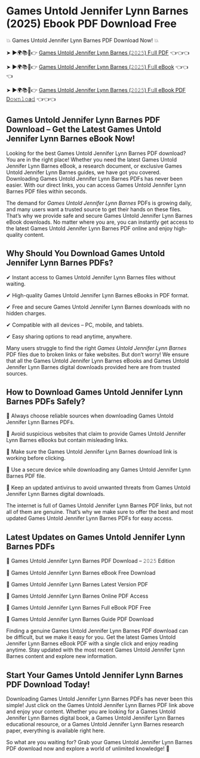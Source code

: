# Games Untold Jennifer Lynn Barnes (2025) Ebook PDF Download Free

💥 Games Untold Jennifer Lynn Barnes PDF Download Now! 💥

➤ ►🌍📚📱👉 [Games Untold Jennifer Lynn Barnes (𝟸𝟶𝟸𝟻) F𝚞ll PDF](https://getpdf.xyz/games-untold-jennifer-lynn-barnes) 👈👈👈


➤ ►🌍📚📱👉 [Games Untold Jennifer Lynn Barnes (𝟸𝟶𝟸𝟻) F𝚞ll eBook](https://getpdf.xyz/games-untold-jennifer-lynn-barnes) 👈👈👈


➤ ►🌍📚📱👉 [Games Untold Jennifer Lynn Barnes (𝟸𝟶𝟸𝟻) F𝚞ll eBook PDF D𝚘𝚠𝚗𝚕𝚘a𝚍](https://getpdf.xyz/games-untold-jennifer-lynn-barnes) 👈👈👈


## Games Untold Jennifer Lynn Barnes PDF Download – Get the Latest Games Untold Jennifer Lynn Barnes eBook Now!

Looking for the best Games Untold Jennifer Lynn Barnes PDF download? You are in the right place! Whether you need the latest Games Untold Jennifer Lynn Barnes eBook, a research document, or exclusive Games Untold Jennifer Lynn Barnes guides, we have got you covered. Downloading Games Untold Jennifer Lynn Barnes PDFs has never been easier. With our direct links, you can access Games Untold Jennifer Lynn Barnes PDF files within seconds.

The demand for *Games Untold Jennifer Lynn Barnes* PDFs is growing daily, and many users want a trusted source to get their hands on these files. That’s why we provide safe and secure Games Untold Jennifer Lynn Barnes eBook downloads. No matter where you are, you can instantly get access to the latest Games Untold Jennifer Lynn Barnes PDF online and enjoy high-quality content.

## Why Should You Download Games Untold Jennifer Lynn Barnes PDFs?

✔ Instant access to Games Untold Jennifer Lynn Barnes files without waiting.

✔ High-quality Games Untold Jennifer Lynn Barnes eBooks in PDF format.

✔ Free and secure Games Untold Jennifer Lynn Barnes downloads with no hidden charges.

✔ Compatible with all devices – PC, mobile, and tablets.

✔ Easy sharing options to read anytime, anywhere.

Many users struggle to find the right *Games Untold Jennifer Lynn Barnes* PDF files due to broken links or fake websites. But don’t worry! We ensure that all the Games Untold Jennifer Lynn Barnes eBooks and Games Untold Jennifer Lynn Barnes digital downloads provided here are from trusted sources.

## How to Download Games Untold Jennifer Lynn Barnes PDFs Safely?

📌 Always choose reliable sources when downloading Games Untold Jennifer Lynn Barnes PDFs.

📌 Avoid suspicious websites that claim to provide Games Untold Jennifer Lynn Barnes eBooks but contain misleading links.

📌 Make sure the Games Untold Jennifer Lynn Barnes download link is working before clicking.

📌 Use a secure device while downloading any Games Untold Jennifer Lynn Barnes PDF file.

📌 Keep an updated antivirus to avoid unwanted threats from Games Untold Jennifer Lynn Barnes digital downloads.

The internet is full of Games Untold Jennifer Lynn Barnes PDF links, but not all of them are genuine. That’s why we make sure to offer the best and most updated Games Untold Jennifer Lynn Barnes PDFs for easy access.

## Latest Updates on Games Untold Jennifer Lynn Barnes PDFs

🔹 Games Untold Jennifer Lynn Barnes PDF Download – 𝟸𝟶𝟸𝟻 Edition

🔹 Games Untold Jennifer Lynn Barnes eBook Free Download

🔹 Games Untold Jennifer Lynn Barnes Latest Version PDF

🔹 Games Untold Jennifer Lynn Barnes Online PDF Access

🔹 Games Untold Jennifer Lynn Barnes Full eBook PDF Free

🔹 Games Untold Jennifer Lynn Barnes Guide PDF Download

Finding a genuine Games Untold Jennifer Lynn Barnes PDF download can be difficult, but we make it easy for you. Get the latest Games Untold Jennifer Lynn Barnes eBook PDF with a single click and enjoy reading anytime. Stay updated with the most recent Games Untold Jennifer Lynn Barnes content and explore new information.

## Start Your Games Untold Jennifer Lynn Barnes PDF Download Today!

Downloading Games Untold Jennifer Lynn Barnes PDFs has never been this simple! Just click on the Games Untold Jennifer Lynn Barnes PDF link above and enjoy your content. Whether you are looking for a Games Untold Jennifer Lynn Barnes digital book, a Games Untold Jennifer Lynn Barnes educational resource, or a Games Untold Jennifer Lynn Barnes research paper, everything is available right here.

So what are you waiting for? Grab your Games Untold Jennifer Lynn Barnes PDF download now and explore a world of unlimited knowledge! 🚀